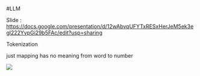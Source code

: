 #LLM 


Slide : https://docs.google.com/presentation/d/12wAbvqUFYTxRESxHerJeM5ek3egl222YvpGi29b5FAc/edit?usp=sharing


Tokenization


just mapping has no meaning from word to number 

**![](https://lh7-us.googleusercontent.com/slidesz/AGV_vUcaC0sMcF9jowhWxwyBA1PV884K5LBPWAuAlkoldhBxVOV_naTvxWutHYp_zZyjr3UfgxYrkxgRoXiJpeFYHy1I4G8M8GfnzWO7FDf_IMBUK6YI4x2LVfz3OXOMAr3wUT23Oper8FvOdVZKCXt6cWqWcZ9f3tA=s2048?key=x4ytx-bu5gxo1jL03Kq2DQ)**



